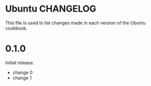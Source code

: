 # Ubuntu CHANGELOG

This file is used to list changes made in each version of the Ubuntu cookbook.

# 0.1.0

Initial release.

- change 0
- change 1

